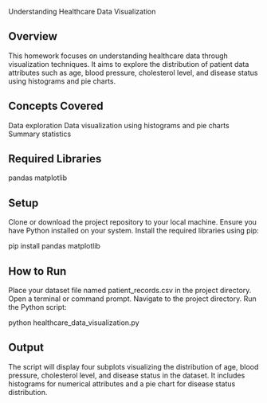 Understanding Healthcare Data Visualization

## Overview
This homework focuses on understanding healthcare data through visualization techniques. It aims to explore the distribution of patient data attributes such as age, blood pressure, cholesterol level, and disease status using histograms and pie charts.

## Concepts Covered
Data exploration
Data visualization using histograms and pie charts
Summary statistics

## Required Libraries
pandas
matplotlib

## Setup
Clone or download the project repository to your local machine.
Ensure you have Python installed on your system.
Install the required libraries using pip:

pip install pandas matplotlib

## How to Run
Place your dataset file named patient_records.csv in the project directory.
Open a terminal or command prompt.
Navigate to the project directory.
Run the Python script:

python healthcare_data_visualization.py

## Output
The script will display four subplots visualizing the distribution of age, blood pressure, cholesterol level, and disease status in the dataset. It includes histograms for numerical attributes and a pie chart for disease status distribution.